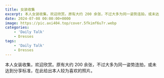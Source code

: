 ```yaml
---
title: 女装收集
excerpt: 本人女装收集，欢迎欣赏。原有大约 200 余张，不过大多为同一姿势连拍，或未达到分享标准，在此给出本人较为喜欢的照片。
date: 2024-07-08 00:00:00+0000
image: https://pic.axi404.top/cover.5fkimf6u7r.webp
categories:
    - 'Daily Talk'
    - Dresses
tags:
    - 'Daily Talk'
    - Dresses
---
```


本人女装收集，欢迎欣赏。原有大约 200 余张，不过大多为同一姿势连拍，或未达到分享标准，在此给出本人较为喜欢的照片。

<hairy-image-group col="400px" row="200px" loading = "lazy">
  <hairy-image fit="cover" loading = "lazy" src="https://pic.axi404.top/cover.5fkimf6u7r.webp" />
  <hairy-image fit="cover" loading = "lazy" src="https://pic.axi404.top/09.54xot9rm1v.webp" />
  <hairy-image fit="cover" loading = "lazy" src="https://pic.axi404.top/08.7p3j5wrknt.webp" />
  <hairy-image fit="cover" loading = "lazy" src="https://pic.axi404.top/07.8ad6s7m0y0.webp" />
  <hairy-image fit="cover" loading = "lazy" src="https://pic.axi404.top/cf9366221eead347d2302847efe058e.1hs6t514b2.webp" />
  <hairy-image fit="cover" loading = "lazy" src="https://pic.axi404.top/06.6pnfsqoth3.webp" />
  <hairy-image fit="cover" loading = "lazy" src="https://pic.axi404.top/04.1seyywb1ni.webp" />
  <hairy-image fit="cover" loading = "lazy" src="https://pic.axi404.top/d3c01538891f9d476028edbac9e5e88.2yybuvxmgu.webp" />
  <hairy-image fit="cover" loading = "lazy" src="https://pic.axi404.top/05.6ik7xb2o16.webp" />
  <hairy-image fit="cover" loading = "lazy" src="https://pic.axi404.top/03.45m1pkrgu.webp" />
  <hairy-image fit="cover" loading = "lazy" src="https://pic.axi404.top/02.5j44k4zwub.webp" />
  <hairy-image fit="cover" loading = "lazy" src="https://pic.axi404.top/d9d522b3e111531125cfe492d8d0d31.2obi1qe8fn.webp" />
  <hairy-image fit="cover" loading = "lazy" src="https://pic.axi404.top/48759bdc49189f95f1f79add6776eff.54xqgnplfp.webp" />
  <hairy-image fit="cover" loading = "lazy" src="https://pic.axi404.top/01.2h88iwykmw.webp" />
  <hairy-image fit="cover" loading = "lazy" src="https://pic.axi404.top/e15bf19e4bc75c97d586622e701563a.5q7e2yrsfq.webp" />
</hairy-image-group>